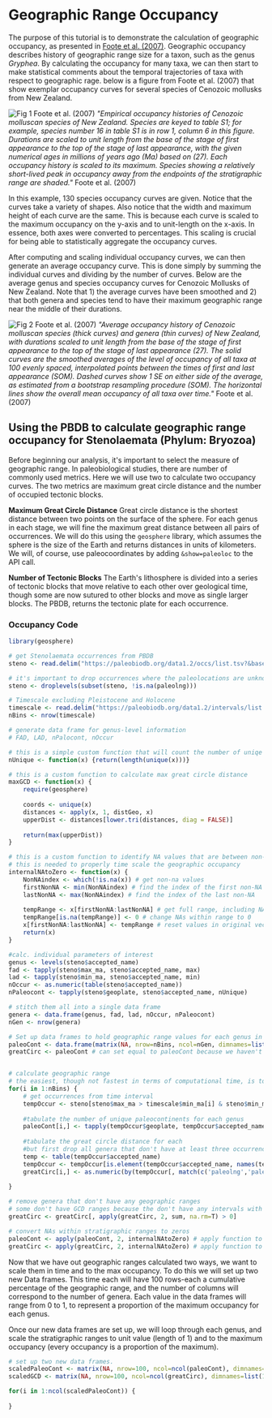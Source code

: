 # Geographic Range Occupancy
The purpose of this tutorial is to demonstrate the calculation of geographic occupancy, as presented in [Foote et al. (2007)](http://doi.org/10.1126/science.1146303). Geographic occupancy describes history of geographic range size for a taxon, such as the genus *Gryphea*. By calculating the occupancy for many taxa, we can then start to make statistical comments about the temporal trajectories of taxa with respect to geographic rage. below is a figure from Foote et al. (2007) that show exemplar occupancy curves for several species of Cenozoic mollusks from New Zealand.

![Fig 1 Foote *et al.* (2007)](Foote07Fig1.jpg)
*"Empirical occupancy histories of Cenozoic molluscan species of New Zealand. Species are keyed to table S1; for example, species number 16 in table S1 is in row 1, column 6 in this figure. Durations are scaled to unit length from the base of the stage of first appearance to the top of the stage of last appearance, with the given numerical ages in millions of years ago (Ma) based on (27). Each occupancy history is scaled to its maximum. Species showing a relatively short-lived peak in occupancy away from the endpoints of the stratigraphic range are shaded."* Foote et al. (2007)

In this example, 130 species occupancy curves are given. Notice that the curves take a variety of shapes. Also notice that the width and maximum height of each curve are the same. This is because each curve is scaled to the maximum occupancy on the y-axis and to unit-length on the x-axis. In essence, both axes were converted to percentages. This scaling is crucial for being able to statistically aggregate the occupancy curves. 

After computing and scaling individual occupancy curves, we can then generate an average occupancy curve. This is done simply by summing the individual curves and dividing by the number of curves. Below are the average genus and species occupancy curves for Cenozoic Mollusks of New Zealand. Note that 1) the average curves have been smoothed and 2) that both genera and species tend to have their maximum geographic range near the middle of their durations.

![Fig 2 Foote *et al.* (2007)](Foote07Fig2.jpg)
*"Average occupancy history of Cenozoic molluscan species (thick curves) and genera (thin curves) of New Zealand, with durations scaled to unit length from the base of the stage of first appearance to the top of the stage of last appearance (27). The solid curves are the smoothed averages of the level of occupancy of all taxa at 100 evenly spaced, interpolated points between the times of first and last appearance (SOM). Dashed curves show 1 SE on either side of the average, as estimated from a bootstrap resampling procedure (SOM). The horizontal lines show the overall mean occupancy of all taxa over time."* Foote et al. (2007)


## Using the PBDB to calculate geographic range occupancy for Stenolaemata (Phylum: Bryozoa)

Before beginning our analysis, it's important to select the measure of geographic range. In paleobiological studies, there are number of commonly used metrics. Here we will use two to calculate two occupancy curves. The two metrics are maximum great circle distance and the number of occupied tectonic blocks.

**Maximum Great Circle Distance** Great circle distance is the shortest distance between two points on the surface of the sphere. For each genus in each stage, we will fine the maximum great distance between all pairs of occurrences. We will do this using the ``geosphere`` library, which assumes the sphere is the size of the Earth and returns distances in units of kilometers. We will, of course, use paleocoordinates by adding ``&show=paleoloc`` to the API call. 

**Number of Tectonic Blocks** The Earth's lithosphere is divided into a series of tectonic blocks that move relative to each other over geological time, though some are now sutured to other blocks and move as single larger blocks. The PBDB, returns the tectonic plate for each occurrence.

### Occupancy Code

```` r
library(geosphere)

# get Stenolaemata occurrences from PBDB
steno <- read.delim("https://paleobiodb.org/data1.2/occs/list.tsv?&base_name=Stenolaemata&idreso=lump_genus&show=class,paleoloc")

# it's important to drop occurrences where the paleolocations are unknown
steno <- droplevels(subset(steno, !is.na(paleolng)))

# Timescale excluding Pleistocene and Holocene
timescale <- read.delim("https://paleobiodb.org/data1.2/intervals/list.tsv?scale_level=5&min_ma=2.588")
nBins <- nrow(timescale)

# generate data frame for genus-level information
# FAD, LAD, nPalocont, nOccur 

# this is a simple custom function that will count the number of uniqe values in a vector
nUnique <- function(x) {return(length(unique(x)))}

# this is a custom function to calculate max great circle distance
maxGCD <- function(x) {
	require(geosphere)
	
	coords <- unique(x)
	distances <- apply(x, 1, distGeo, x)
	upperDist <- distances[lower.tri(distances, diag = FALSE)]
	
	return(max(upperDist))
}

# this is a custom function to identify NA values that are between non-NA values and set them equal to zero.
# this is needed to properly time scale the geographic occupancy
internalNAtoZero <- function(x) {
	NonNAindex <- which(!is.na(x)) # get non-na values
	firstNonNA <- min(NonNAindex) # find the index of the first non-NA
	lastNonNA <- max(NonNAindex) # find the index of the last non-NA
	
	tempRange <- x[firstNonNA:lastNonNA] # get full range, including NAs
	tempRange[is.na(tempRange)] <- 0 # change NAs within range to 0
	x[firstNonNA:lastNonNA] <- tempRange # reset values in original vector
	return(x)
}

#calc. individual parameters of interest
genus <- levels(steno$accepted_name)
fad <- tapply(steno$max_ma, steno$accepted_name, max)
lad <- tapply(steno$min_ma, steno$accepted_name, min)
nOccur <- as.numeric(table(steno$accepted_name))
nPaleocont <- tapply(steno$geoplate, steno$accepted_name, nUnique)

# stitch them all into a single data frame
genera <- data.frame(genus, fad, lad, nOccur, nPaleocont)
nGen <- nrow(genera)

# Set up data frames to hold geographic range values for each genus in each Phanerozoic stage
paleoCont <- data.frame(matrix(NA, nrow=nBins, ncol=nGen, dimnames=list(timescale$interval_name, genera$genus)))
greatCirc <- paleoCont # can set equal to paleoCont because we haven't filled in any values yet.


# calculate geographic range 
# the easiest, though not fastest in terms of computational time, is to set up a loop though each time interval, the use apply functions to calculate geographic ranges
for(i in 1:nBins) {
	# get occurrences from time interval
	tempOccur <- steno[steno$max_ma > timescale$min_ma[i] & steno$min_ma < timescale$max_ma[i],]
	
	#tabulate the number of unique paleocontinents for each genus
	paleoCont[i,] <- tapply(tempOccur$geoplate, tempOccur$accepted_name, nUnique)
	
	#tabulate the great circle distance for each
	#but first drop all genera that don't have at least three occurrences
	temp <- table(tempOccur$accepted_name)
	tempOccur <- tempOccur[is.element(tempOccur$accepted_name, names(temp[temp>=3])),] 
	greatCirc[i,] <- as.numeric(by(tempOccur[, match(c('paleolng','paleolat'), colnames(tempOccur))], tempOccur$accepted_name, maxGCD))
	
}

# remove genera that don't have any geographic ranges
# some don't have GCD ranges because the don't have any intervals with at least three occurrences
greatCirc <- greatCirc[, apply(greatCirc, 2, sum, na.rm=T) > 0]

# convert NAs within stratigraphic ranges to zeros
paleoCont <- apply(paleoCont, 2, internalNAtoZero) # apply function to columns
greatCirc <- apply(greatCirc, 2, internalNAtoZero) # apply function to columns

````

Now that we have out geographic ranges calculated two ways, we want to scale them in time and to the max occupancy. To do this we will set up two new Data frames. This time each will have 100 rows-each a cumulative percentage of the geographic range, and the number of columns will correspond to the number of genera. Each value in the data frames will range from 0 to 1, to represent a proportion of the maximum occupancy for each genus.

Once our new data frames are set up, we will loop through each genus, and scale the stratigraphic ranges to unit value (length of 1) and to the maximum occupancy (every occupancy is a proportion of the maximum).

````r
# set up two new data frames.
scaledPaleoCont <- matrix(NA, nrow=100, ncol=ncol(paleoCont), dimnames=list(1:100, colnames(paleoCont)))
scaledGCD <- matrix(NA, nrow=100, ncol=ncol(greatCirc), dimnames=list(1:100, colnames(greatCirc)))

for(i in 1:ncol(scaledPaleoCont)) {
	
}
````